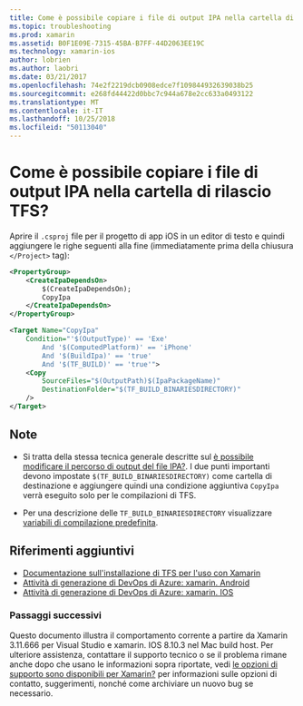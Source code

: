 ```yaml
---
title: Come è possibile copiare i file di output IPA nella cartella di rilascio TFS?
ms.topic: troubleshooting
ms.prod: xamarin
ms.assetid: B0F1E09E-7315-45BA-B7FF-44D2063EE19C
ms.technology: xamarin-ios
author: lobrien
ms.author: laobri
ms.date: 03/21/2017
ms.openlocfilehash: 74e2f2219dcb0908edce7f109844932639038b25
ms.sourcegitcommit: e268fd44422d0bbc7c944a678e2cc633a0493122
ms.translationtype: MT
ms.contentlocale: it-IT
ms.lasthandoff: 10/25/2018
ms.locfileid: "50113040"
---
```

# <a name="how-can-i-copy-ipa-output-files-to-the-tfs-drop-folder"></a>Come è possibile copiare i file di output IPA nella cartella di rilascio TFS?

Aprire il `.csproj` file per il progetto di app iOS in un editor di testo e quindi aggiungere le righe seguenti alla fine (immediatamente prima della chiusura `</Project>` tag):

```xml
<PropertyGroup>
    <CreateIpaDependsOn>
        $(CreateIpaDependsOn);
        CopyIpa
    </CreateIpaDependsOn>
</PropertyGroup>

<Target Name="CopyIpa"
    Condition="'$(OutputType)' == 'Exe'
        And '$(ComputedPlatform)' == 'iPhone'
        And '$(BuildIpa)' == 'true'
        And '$(TF_BUILD)' == 'true'">
    <Copy
        SourceFiles="$(OutputPath)$(IpaPackageName)"
        DestinationFolder="$(TF_BUILD_BINARIESDIRECTORY)"
    />
</Target>
```

## <a name="notes"></a>Note

- Si tratta della stessa tecnica generale descritte sul [è possibile modificare il percorso di output del file IPA?](~/ios/troubleshooting/questions/ipa-output-path.md). I due punti importanti devono impostate `$(TF_BUILD_BINARIESDIRECTORY)` come cartella di destinazione e aggiungere quindi una condizione aggiuntiva `CopyIpa` verrà eseguito solo per le compilazioni di TFS.

- Per una descrizione delle `TF_BUILD_BINARIESDIRECTORY` visualizzare [variabili di compilazione predefinita](https://docs.microsoft.com/azure/devops/pipelines/build/variables).

## <a name="additional-references"></a>Riferimenti aggiuntivi

- [Documentazione sull'installazione di TFS per l'uso con Xamarin](https://docs.microsoft.com/azure/devops/repos/tfvc/overview)
- [Attività di generazione di DevOps di Azure: xamarin. Android](https://docs.microsoft.com/azure/devops/pipelines/tasks/build/xamarin-android)
- [Attività di generazione di DevOps di Azure: xamarin. IOS](https://docs.microsoft.com/azure/devops/pipelines/tasks/build/xamarin-ios)

### <a name="next-steps"></a>Passaggi successivi

Questo documento illustra il comportamento corrente a partire da Xamarin 3.11.666 per Visual Studio e xamarin. IOS 8.10.3 nel Mac build host. Per ulteriore assistenza, contattare il supporto tecnico o se il problema rimane anche dopo che usano le informazioni sopra riportate, vedi [le opzioni di supporto sono disponibili per Xamarin?](~/cross-platform/troubleshooting/support-options.md) per informazioni sulle opzioni di contatto, suggerimenti, nonché come archiviare un nuovo bug se necessario.
